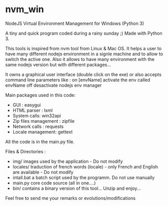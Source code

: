 # nvm_win
NodeJS Virtual Environment Management for Windows (Python 3)

A tiny and quick program coded during a rainy sunday ;) Made with Python 3.

This tools is inspired from nvm tool from Linux & Mac OS.
It helps a user to have many different nodejs environment in a signle machine and to allow to switch the active one.
Also it allows to have many environment with the same nodejs version but with different packages...

It owns a graphical user interface (double click on the exe) or also accepts command line parameters like :
on [envName]                 activate the env called envName 
off                          desactivate nodejs env manager 

Main packages used in this code:
* GUI : easygui
* HTML parser : lxml
* System calls: win32api
* Zip files management : zipfile
* Network calls : requests
* Locale management: gettext

All the code is in the main.py file.

Files & Directories : 
* img/        images used by the application - Do not modify
* locales/    traduction of french words (locale) - only French and English are available - Do not modify
* intall.bat  a batch script used by the programm. Do not use manually
* main.py     core code source (all in one....)
* bin/        contains a binary version of this tool... Unzip and enjoy...

Feel free to send me your remarks or evolutions/modifications
